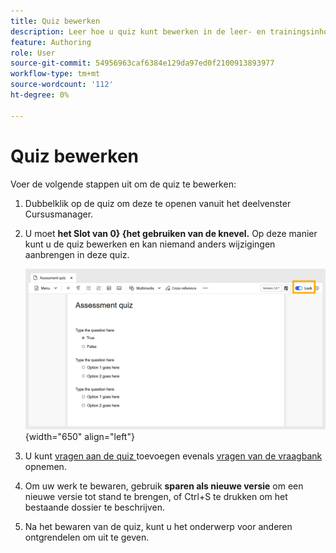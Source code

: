 ```yaml
---
title: Quiz bewerken
description: Leer hoe u quiz kunt bewerken in de leer- en trainingsinhoud
feature: Authoring
role: User
source-git-commit: 54956963caf6384e129da97ed0f2100913893977
workflow-type: tm+mt
source-wordcount: '112'
ht-degree: 0%

---
```


# Quiz bewerken

Voer de volgende stappen uit om de quiz te bewerken:

1. Dubbelklik op de quiz om deze te openen vanuit het deelvenster Cursusmanager.
1. U moet **het Slot van 0&rbrace; &lbrace;het gebruiken van de knevel.** Op deze manier kunt u de quiz bewerken en kan niemand anders wijzigingen aanbrengen in deze quiz.

   ![](assets/quiz-lock.png){width="650" align="left"}

1. U kunt [ vragen aan de quiz ](./quiz-insert-questions.md) toevoegen evenals [ vragen van de vraagbank ](./insert-questions.md) opnemen.
1. Om uw werk te bewaren, gebruik **sparen als nieuwe versie** om een nieuwe versie tot stand te brengen, of Ctrl+S te drukken om het bestaande dossier te beschrijven.
1. Na het bewaren van de quiz, kunt u **&#x200B;**&#x200B;het onderwerp voor anderen ontgrendelen om uit te geven.

